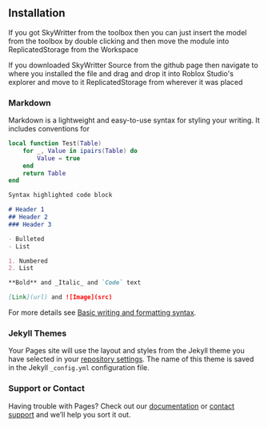 ## Installation
If you got SkyWritter from the toolbox then you can just insert the model from the toolbox by double clicking and then move the module into ReplicatedStorage from the Workspace

If you downloaded SkyWritter Source from the github page then navigate to where you installed the file and drag and drop it into Roblox Studio's explorer and move to it ReplicatedStorage from wherever it was placed

### Markdown

Markdown is a lightweight and easy-to-use syntax for styling your writing. It includes conventions for

```lua
local function Test(Table)
	for _, Value in ipairs(Table) do
		Value = true
	end
	return Table
end

```

```markdown
Syntax highlighted code block

# Header 1
## Header 2
### Header 3

- Bulleted
- List

1. Numbered
2. List

**Bold** and _Italic_ and `Code` text

[Link](url) and ![Image](src)
```

For more details see [Basic writing and formatting syntax](https://docs.github.com/en/github/writing-on-github/getting-started-with-writing-and-formatting-on-github/basic-writing-and-formatting-syntax).

### Jekyll Themes

Your Pages site will use the layout and styles from the Jekyll theme you have selected in your [repository settings](https://github.com/binky007/SkyWritter/settings/pages). The name of this theme is saved in the Jekyll `_config.yml` configuration file.

### Support or Contact

Having trouble with Pages? Check out our [documentation](https://docs.github.com/categories/github-pages-basics/) or [contact support](https://support.github.com/contact) and we’ll help you sort it out.
